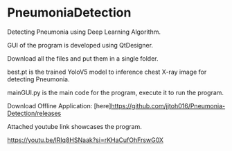 # PneumoniaDetection
Detecting Pneumonia using Deep Learning Algorithm.

GUI of the program is developed using QtDesigner.

Download all the files and put them in a single folder.

best.pt is the trained YoloV5 model to inference chest X-ray image for detecting Pneumonia.

mainGUI.py is the main code for the program, execute it to run the program.

Download Offline Application: [here]https://github.com/jjtoh016/Pneumonia-Detection/releases

Attached youtube link showcases the program.

https://youtu.be/lRIq8HSNaak?si=rKHaCufOhFrswG0X
